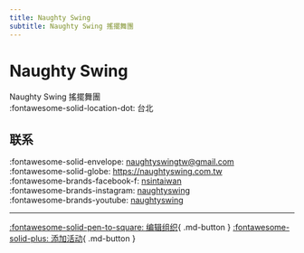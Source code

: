 ```yaml
---
title: Naughty Swing
subtitle: Naughty Swing 搖擺舞團
---
```


# Naughty Swing

Naughty Swing 搖擺舞團  
:fontawesome-solid-location-dot: 台北  


## 联系

:fontawesome-solid-envelope: <naughtyswingtw@gmail.com>  
:fontawesome-solid-globe: <https://naughtyswing.com.tw>  
:fontawesome-brands-facebook-f: [nsintaiwan](https://www.facebook.com/nsintaiwan)  
:fontawesome-brands-instagram: [naughtyswing](http://instagram.com/naughtyswing)  
:fontawesome-brands-youtube: [naughtyswing](https://youtube.com/naughtyswing)  

---

[:fontawesome-solid-pen-to-square: 编辑组织](https://github.com/swingdance/orgs/issues/new?assignees=&labels=update+org&projects=&template=03-update_entity.yml&title=Update%20Org%3A%20zh_TW%20%E2%80%A2%20Naughty%20Swing&region=zh_TW&id=naughty-swing&name=Naughty%20Swing){ .md-button } [:fontawesome-solid-plus: 添加活动](https://github.com/swingdance/events/issues/new?assignees=&labels=add+event&projects=&template=02-add_entity.yml&title=Add%20Event%3A%20zh_TW%20%E2%80%A2%20%3CName%3E&region=zh_TW&province=Taipei&city=Taipei&org_id=naughty-swing){ .md-button }
